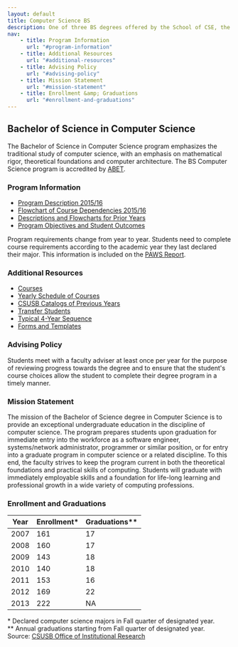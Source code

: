 ```yaml
---
layout: default
title: Computer Science BS
description: One of three BS degrees offered by the School of CSE, the BS in Computer Science is a 4-year degree with a combined focus on programming and theory.
nav:
    - title: Program Information
      url: "#program-information"
    - title: Additional Resources
      url: "#additional-resources"
    - title: Advising Policy
      url: "#advising-policy"
    - title: Mission Statement
      url: "#mission-statement"
    - title: Enrollment &amp; Graduations
      url: "#enrollment-and-graduations"
---
```


## Bachelor of Science in <strong>Computer Science</strong>

The Bachelor of Science in Computer Science program emphasizes the traditional study of computer science, with an emphasis on mathematical rigor, theoretical foundations and computer architecture. The BS Computer Science program is accredited by [ABET][abet].

### Program Information

- [Program Description 2015/16][description]
- [Flowchart of Course Dependencies 2015/16][flowchart]
- [Descriptions and Flowcharts for Prior Years][archive]
- [Program Objectives and Student Outcomes][outcomes]

Program requirements change from year to year. Students need to complete course requirements according to the academic year they last declared their major. This information is included on the [PAWS Report][paws].

### Additional Resources

- [Courses][courses]
- [Yearly Schedule of Courses][yearly-schedule]
- [CSUSB Catalogs of Previous Years][catalog]
- [Transfer Students][transfer]
- [Typical 4-Year Sequence][roadmap]
- [Forms and Templates][forms]

### Advising Policy

Students meet with a faculty adviser at least once per year for the purpose of reviewing progress towards the degree and to ensure that the student's course choices allow the student to complete their degree program in a timely manner.

### Mission Statement

The mission of the Bachelor of Science degree in Computer Science is to provide an exceptional undergraduate education in the discipline of computer science. The program prepares students upon graduation for immediate entry into the workforce as a software engineer, systems/network administrator, programmer or similar position, or for entry into a graduate program in computer science or a related discipline. To this end, the faculty strives to keep the program current in both the theoretical foundations and practical skills of computing. Students will graduate with immediately employable skills and a foundation for life-long learning and professional growth in a wide variety of computing professions.

### Enrollment and Graduations

<table>
  <thead>
    <tr><th scope="col">Year</th><th scope="col">Enrollment*</th><th scope="col">Graduations**</th></tr>
  </thead>
  <tbody>
    <tr><td>2007</td><td>161</td><td>17</td></tr>
    <tr><td>2008</td><td>160</td><td>17</td></tr>
    <tr><td>2009</td><td>143</td><td>18</td></tr>
    <tr><td>2010</td><td>140</td><td>18</td></tr>
    <tr><td>2011</td><td>153</td><td>16</td></tr>
    <tr><td>2012</td><td>169</td><td>22</td></tr>
    <tr><td>2013</td><td>222</td><td>NA</td></tr>
  </tbody>
</table>
<caption>
  * Declared computer science majors in Fall quarter of designated year. <br>
  ** Annual graduations starting from Fall quarter of designated year. <br>
  Source: <a href="http://ir.csusb.edu/">CSUSB Office of Institutional Research</a>
</caption>

[abet]: http://abet.org/
[paws]: http://cms.csusb.edu/ehelp/sa/Paws.jsp

[description]: http://bulletin.csusb.edu/colleges-schools-departments/natural-sciences/computer-science-engineering/computer-science-bs/
[flowchart]: ../computer-science-archive/flowcharts/cs_flowchart_2015_2016.pdf
[archive]: ../computer-science-archive/
[outcomes]: computer-science-objectives-and-outcomes.pdf

[yearly-schedule]: ../Yearly_schedule_of_courses.pdf
[catalog]: http://catalog.csusb.edu/
[transfer]: http://web1.assist.org/web-assist/CSUSB.html
[roadmap]: Roadmap_bs_4_years.pdf
[forms]: ../../forms/
[courses]: http://bulletin.csusb.edu/coursesaz/cse/

